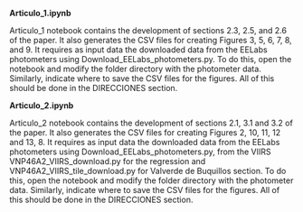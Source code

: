 **Articulo_1.ipynb**

Articulo_1 notebook contains the development of sections 2.3, 2.5, and 2.6 of the paper.
It also generates the CSV files for creating Figures 3, 5, 6, 7, 8, and 9.
It requires as input data the downloaded data from the EELabs photometers using Download_EELabs_photometers.py. To do this, open the notebook and modify the folder directory with the photometer data. Similarly, indicate where to save the CSV files for the figures. All of this should be done in the DIRECCIONES section.

**Articulo_2.ipynb**

Articulo_2 notebook contains the development of sections 2.1, 3.1 and 3.2 of the paper.
It also generates the CSV files for creating Figures 2, 10, 11, 12 and 13, 8.
It requires as input data the downloaded data from the EELabs photometers using Download_EELabs_photometers.py, from the VIIRS VNP46A2_VIIRS_download.py for the regression and VNP46A2_VIIRS_tile_download.py for Valverde de Buquillos section. To do this, open the notebook and modify the folder directory with the photometer data. Similarly, indicate where to save the CSV files for the figures. All of this should be done in the DIRECCIONES section.
